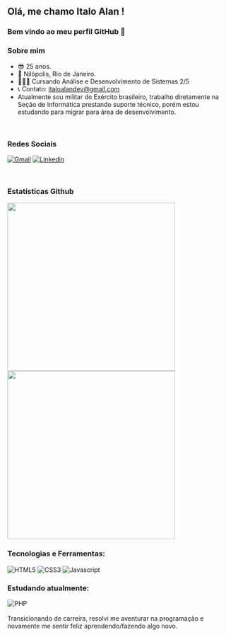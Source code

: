 ## Olá, me chamo Italo Alan ! 
### Bem vindo ao meu perfil GitHub 👋


### Sobre mim
- 😎 25 anos.
- 📍 Nilópolis, Rio de Janeiro.
- 👨🏽‍💻 Cursando Análise e Desenvolvimento de Sistemas 2/5
- 📞 Contato: italoalandev@gmail.com
- Atualmente sou militar do Exército brasileiro, trabalho diretamente na Seção de Informática prestando suporte técnico, porém estou estudando para migrar para área de desenvolvimento.
<br>

### Redes Sociais
[![Gmail](https://img.shields.io/badge/Gmail-D14836?style=for-the-badge&logo=gmail&logoColor=white)](mailto:italoalandev@gmail.com)
[![Linkedin](https://img.shields.io/badge/LinkedIn-0077B5?style=for-the-badge&logo=linkedin&logoColor=white)](https://www.linkedin.com/in/italo-alan-dev/)<br>


<br>

### Estatísticas Github
<div>
<img width="380em" src="https://github-readme-stats.vercel.app/api?username=Italo-Alan&show_icons=true&theme=dark">
<img width="380em"src="https://github-readme-stats.vercel.app/api/top-langs/?username=Italo-Alan&layout=compact">
</div>

### Tecnologias e Ferramentas:
<div>
  <img align="center" alt="HTML5" src="https://img.shields.io/badge/HTML5-E34F26?style=for-the-badge&logo=html5&logoColor=white">
  <img align="center" alt="CSS3" src="https://img.shields.io/badge/CSS3-1572B6?style=for-the-badge&logo=css3&logoColor=white">
  <img align="center" alt="Javascript" src="https://img.shields.io/badge/JavaScript-323330?style=for-the-badge&logo=javascript&logoColor=F7DF1E">
  
  
### Estudando atualmente: 
  <img align="center" alt="PHP" src="https://img.shields.io/badge/PHP-777BB4?style=for-the-badge&logo=php&logoColor=white">
</div>
<br>
Transicionando de carreira, resolvi me aventurar na programação e novamente me sentir feliz aprendendo/fazendo algo novo.
